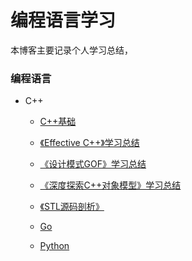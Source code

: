 # 编程语言学习

本博客主要记录个人学习总结，

### 编程语言

- C++
  
  - <a href='cplus_base/' target=_self>C++基础</a>

  - <a href='effective_cplus/' target=_self>《Effective C++》学习总结</a>

  - <a href='design_pattern/' target=_self>《设计模式GOF》学习总结</a>
    
  - <a href='inside_cplus_mode/' target=_self>《深度探索C++对象模型》学习总结</a>

  - <a href='stl/' target=_self>《STL源码剖析》</a>


  - <a href='go/' target=_self>Go</a>

  - <a href='python/' target=_self>Python</a>
  
